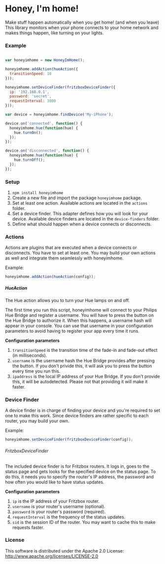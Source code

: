 
Honey, I'm home!
============

Make stuff happen automatically when you get home! (and when you leave)
This library monitors when your phone connects to your home network and makes things happen, like turning on your lights.

### Example
```javascript

var honeyimhome = new HoneyImHome();

honeyimhome.addAction(hueAction({
  transitionSpeed: 10
}));

honeyimhome.setDeviceFinder(fritzboxDeviceFinder({
  ip: '192.168.0.1',
  password: 'secret',
  requestInterval: 3000
}));

var device = honeyimhome.findDevice('My-iPhone');

device.on('connected', function() {
  honeyimhome.hue(function(hue) {
    hue.turnOn();
  });
});

device.on('disconnected', function() {
  honeyimhome.hue(function(hue) {
    hue.turnOff();
  });
});

```

### Setup
1. `npm install honeyimhome`
2. Create a new file and import the package `honeyimhome` package.
3. Set at least one action. Available actions are located in the `actions` folder.
4. Set a device finder. This adapter defines how you will look for your device. Available device finders are located in the `device-finders` folder.
5. Define what should happen when a device connects or disconnects.

### Actions
Actions are plugins that are executed when a device connects or disconnects. You have to set at least one. You may build your own actions as well and integrate them seamlessly with honeyimhome.

Example:
```javascript
honeyimhome.addAction(hueAction(config));
```

##### HueAction
The Hue action allows you to turn your Hue lamps on and off.

The first time you run this script, honeyimhome will connect to your Philips Hue Bridge and register a username. You will have to press the button on the Hue Bridge to authorize it. When this happens, a username hash will appear in your console. You can use that username in your configuration parameters to avoid having to register your app every time it runs.

**Configuration parameters**
1. `transitionSpeed` is the transition time of the fade-in and fade-out effect (in milliseconds).
2. `username` is the username hash the Hue Bridge provides after pressing the button. If you don't privide this, it will ask you to press the button every time you run this.
3. `ipaddress` is the local IP address of your Hue Bridge. If you don't provide this, it will be autodetected. Please not that providing it will make it faster.

### Device Finder
A device finder is in charge of finding your device and you're required to set one to make this work. Since device finders are rather specific to each router, you may build your own.

Example:
```javascript
honeyimhome.setDeviceFinder(fritzboxDeviceFinder(config));
```

###### FritzboxDeviceFinder
The included device finder is for Fritzbox routers. It logs in, goes to the status page and gets looks for the specified device on the status page. To do this, it needs you to specify the router's IP address, the password and how often you would like to have status updates.

**Configuration parameters**
1. `ip` is the IP address of your Fritzbox router.
2. `username` is your router's username (optional).
3. `password` is your router's password (required).
4. `requestInterval` is the frequency of the status updates.
5. `sid` is the session ID of the router. You may want to cache this to make requests faster.


### License
This software is distributed under the Apache 2.0 License: http://www.apache.org/licenses/LICENSE-2.0

